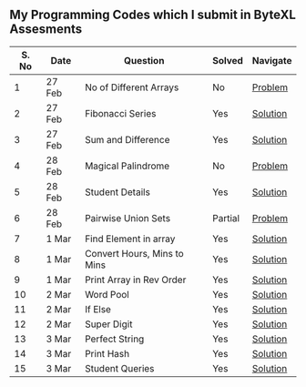 ## My Programming Codes which I submit in ByteXL Assesments

|S. No|Date|Question|Solved|Navigate|
|---|---|---|---|---|
|1|27 Feb|No of Different Arrays|No|[Problem](../Coding-Assesments/1.%20No%20of%20Different%20Arrays.py)|
|2|27 Feb|Fibonacci Series|Yes|[Solution](../Coding-Assesments/2.%20Fibonacci%20Series.py)|
|3|27 Feb|Sum and Difference|Yes|[Solution](../Coding-Assesments/3.%20Sum%20and%20Difference%20using%20Pointers.py)|
|4|28 Feb|Magical Palindrome|No|[Problem](../Coding-Assesments/4.%20Magical%20Palindrome.py)|
|5|28 Feb|Student Details|Yes|[Solution](../Coding-Assesments/5.%20Student%20Details.py)|
|6|28 Feb|Pairwise Union Sets|Partial|[Problem](../Coding-Assesments/6.%20Pairwise%20Union%20Set.py)|
|7|1 Mar|Find Element in array|Yes|[Solution](../Coding-Assesments/7.%20Element%20in%20array.py)|
|8|1 Mar|Convert Hours, Mins to Mins|Yes|[Solution](../Coding-Assesments/8.%20Hours%20Mins%20to%20Mins.py)|
|9|1 Mar|Print Array in Rev Order|Yes|[Solution](../Coding-Assesments/9.%20Print%20Array%20in%20Rev%20Order.py)|
|10|2 Mar|Word Pool|Yes|[Solution](../Coding-Assesments/10.%20Word%20Pool.py)|
|11|2 Mar|If Else|Yes|[Solution](../Coding-Assesments/11.%20If%20Else.py)|
|12|2 Mar|Super Digit|Yes|[Solution](../Coding-Assesments/12.%20Super%20Digit.py)|
|13|3 Mar|Perfect String|Yes|[Solution](../Coding-Assesments/13.%20Perfect%20String.py)|
|14|3 Mar|Print Hash|Yes|[Solution](../Coding-Assesments/14.%20Print%20Hash.py)|
|15|3 Mar|Student Queries|Yes|[Solution](../Coding-Assesments/15.%20Student%20Queries.py)|